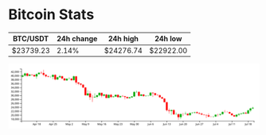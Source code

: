 # Bitcoin Stats

BTC/USDT|24h change|24h high|24h low|
|---|---|---|---|
|$23739.23|2.14%|$24276.74|$22922.00|

<img src="./chart.svg">
